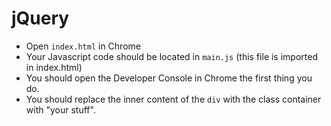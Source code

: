 # jQuery

* Open `index.html` in Chrome
* Your Javascript code should be located in `main.js` (this file is imported in
  index.html)
* You should open the Developer Console in Chrome the first thing you do.
* You should replace the inner content of the `div` with the class container with
  "your stuff".

